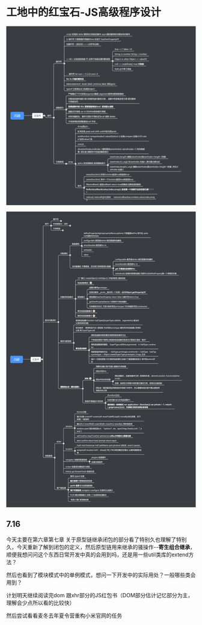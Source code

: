 # 工地中的红宝石-JS高级程序设计



![image](./mindMap/JSstage1.png)

![image](./mindMap/JSstage2.png)

 ## 7.16 

今天主要在第六章第七章 关于原型链继承闭包的部分看了特别久也理解了特别久，今天重新了解到闭包的定义，然后原型链用来继承的骚操作--**寄生组合继承**，顺便我想问问这个东西日常开发中真的会用到吗，还是用一些util类库的extend方法？

然后也看到了模块模式中的单例模式，想问一下开发中的实际用处？一般哪些类会用到？

计划明天继续阅读完dom 跟xhr部分的JS红包书（DOM部分估计记忆部分为主，理解会少点所以看的比较快）

然后尝试看看麦冬去年夏令营重构小米官网的任务
